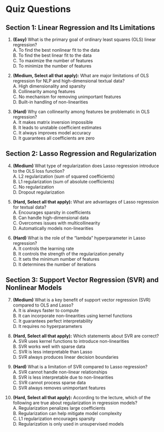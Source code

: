 # Quiz Questions

## Section 1: Linear Regression and Its Limitations

1. **(Easy)** What is the primary goal of ordinary least squares (OLS) linear regression?  
A. To find the best nonlinear fit to the data  
B. To find the best linear fit to the data  
C. To maximize the number of features  
D. To minimize the number of features  

2. **(Medium, Select all that apply):** What are major limitations of OLS regression for NLP and high-dimensional textual data?  
A. High dimensionality and sparsity  
B. Collinearity among features  
C. No mechanism for removing unimportant features  
D. Built-in handling of non-linearities  

3. **(Hard)** Why can collinearity among features be problematic in OLS regression?  
A. It makes matrix inversion impossible  
B. It leads to unstable coefficient estimates  
C. It always improves model accuracy  
D. It guarantees all coefficients are zero  

## Section 2: Lasso Regression and Regularization

4. **(Medium)** What type of regularization does Lasso regression introduce to the OLS loss function?  
A. L2 regularization (sum of squared coefficients)  
B. L1 regularization (sum of absolute coefficients)  
C. No regularization  
D. Dropout regularization  

5. **(Hard, Select all that apply):** What are advantages of Lasso regression for textual data?  
A. Encourages sparsity in coefficients  
B. Can handle high-dimensional data  
C. Overcomes issues with multicollinearity  
D. Automatically models non-linearities  

6. **(Hard)** What is the role of the “lambda” hyperparameter in Lasso regression?  
A. It controls the learning rate  
B. It controls the strength of the regularization penalty  
C. It sets the minimum number of features  
D. It determines the number of iterations  

## Section 3: Support Vector Regression (SVR) and Nonlinear Models

7. **(Medium)** What is a key benefit of support vector regression (SVR) compared to OLS and Lasso?  
A. It is always faster to compute  
B. It can incorporate non-linearities using kernel functions  
C. It guarantees perfect interpretability  
D. It requires no hyperparameters  

8. **(Hard, Select all that apply):** Which statements about SVR are correct?  
A. SVR uses kernel functions to introduce non-linearities  
B. SVR works well with sparse data  
C. SVR is less interpretable than Lasso  
D. SVR always produces linear decision boundaries  

9. **(Hard)** What is a limitation of SVR compared to Lasso regression?  
A. SVR cannot handle non-linear relationships  
B. SVR is less interpretable due to non-linearities  
C. SVR cannot process sparse data  
D. SVR always removes unimportant features  

10. **(Hard, Select all that apply):** According to the lecture, which of the following are true about regularization in regression models?  
A. Regularization penalizes large coefficients  
B. Regularization can help mitigate model complexity  
C. L1 regularization encourages sparsity  
D. Regularization is only used in unsupervised models  

